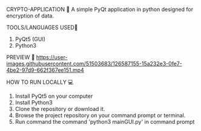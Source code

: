 CRYPTO-APPLICATION 📱
A simple PyQt application in python designed for encryption of data.

TOOLS/LANGUAGES USED📱
1. PyQt5 (GUI)
2. Python3


PREVIEW 🚀
https://user-images.githubusercontent.com/51503683/126587155-15a232e3-0fe7-4be2-97d9-662f367ee151.mp4

HOW TO RUN LOCALLY 💻

1. Install PyQt5 on your computer
2. Install Python3
3. Clone the repository or download it.
4. Browse the project repository on your command prompt or terminal.
5. Run command the command 'python3 mainGUI.py' in command prompt
